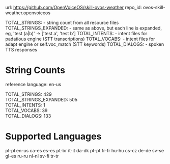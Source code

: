
url: https://github.com/OpenVoiceOS/skill-ovos-weather
repo_id: ovos-skill-weather.openvoiceos

TOTAL_STRINGS:  - string count from all resource files
TOTAL_STRINGS_EXPANDED: - same as above, but each line is expanded, eg, 'test (a|b)' -> ['test a', 'test b']
TOTAL_INTENTS: - intent files for padatious engine (STT transcriptions)
TOTAL_VOCABS: - intent files for adapt engine or self.voc_match (STT keywords)
TOTAL_DIALOGS: - spoken TTS responses


# String Counts

reference language: en-us

TOTAL_STRINGS: 429  
TOTAL_STRINGS_EXPANDED: 505  
TOTAL_INTENTS: 1  
TOTAL_VOCABS: 39  
TOTAL_DIALOGS: 133  

# Supported Languages

pl-pl
en-us
ca-es
es-es
pt-br
it-it
da-dk
pt-pt
fr-fr
hu-hu
cs-cz
de-de
sv-se
gl-es
ru-ru
nl-nl
sv-fi
tr-tr
